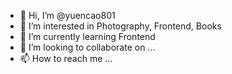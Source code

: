 - 👋 Hi, I’m @yuencao801
- 👀 I’m interested in Photography, Frontend, Books
- 🌱 I’m currently learning Frontend
- 💞️ I’m looking to collaborate on ...
- 📫 How to reach me ...

<!---
yuencao801/yuencao801 is a ✨ special ✨ repository because its `README.md` (this file) appears on your GitHub profile.
You can click the Preview link to take a look at your changes.
--->
